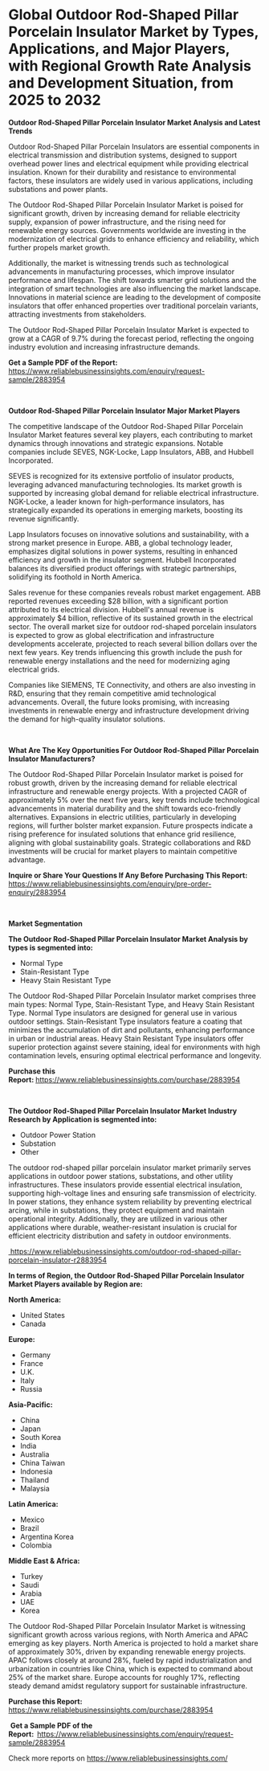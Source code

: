 <p><h1>Global Outdoor Rod-Shaped Pillar Porcelain Insulator Market by Types, Applications, and Major Players, with Regional Growth Rate Analysis and Development Situation, from 2025 to 2032</h1></p><p><strong>Outdoor Rod-Shaped Pillar Porcelain Insulator Market Analysis and Latest Trends</strong></p>
<p><p>Outdoor Rod-Shaped Pillar Porcelain Insulators are essential components in electrical transmission and distribution systems, designed to support overhead power lines and electrical equipment while providing electrical insulation. Known for their durability and resistance to environmental factors, these insulators are widely used in various applications, including substations and power plants.</p><p>The Outdoor Rod-Shaped Pillar Porcelain Insulator Market is poised for significant growth, driven by increasing demand for reliable electricity supply, expansion of power infrastructure, and the rising need for renewable energy sources. Governments worldwide are investing in the modernization of electrical grids to enhance efficiency and reliability, which further propels market growth.</p><p>Additionally, the market is witnessing trends such as technological advancements in manufacturing processes, which improve insulator performance and lifespan. The shift towards smarter grid solutions and the integration of smart technologies are also influencing the market landscape. Innovations in material science are leading to the development of composite insulators that offer enhanced properties over traditional porcelain variants, attracting investments from stakeholders.</p><p>The Outdoor Rod-Shaped Pillar Porcelain Insulator Market is expected to grow at a CAGR of 9.7% during the forecast period, reflecting the ongoing industry evolution and increasing infrastructure demands.</p></p>
<p><strong>Get a Sample PDF of the Report:&nbsp;</strong> <a href="https://www.reliablebusinessinsights.com/enquiry/request-sample/2883954?utm_campaign=2306&utm_medium=2&utm_source=Github&utm_content=ia&utm_term=13032025&utm_id=outdoor-rod-shaped-pillar-porcelain-insulator">https://www.reliablebusinessinsights.com/enquiry/request-sample/2883954</a></p>
<p>&nbsp;</p>
<p><strong>Outdoor Rod-Shaped Pillar Porcelain Insulator Major Market Players</strong></p>
<p><p>The competitive landscape of the Outdoor Rod-Shaped Pillar Porcelain Insulator Market features several key players, each contributing to market dynamics through innovations and strategic expansions. Notable companies include SEVES, NGK-Locke, Lapp Insulators, ABB, and Hubbell Incorporated.</p><p>SEVES is recognized for its extensive portfolio of insulator products, leveraging advanced manufacturing technologies. Its market growth is supported by increasing global demand for reliable electrical infrastructure. NGK-Locke, a leader known for high-performance insulators, has strategically expanded its operations in emerging markets, boosting its revenue significantly.</p><p>Lapp Insulators focuses on innovative solutions and sustainability, with a strong market presence in Europe. ABB, a global technology leader, emphasizes digital solutions in power systems, resulting in enhanced efficiency and growth in the insulator segment. Hubbell Incorporated balances its diversified product offerings with strategic partnerships, solidifying its foothold in North America.</p><p>Sales revenue for these companies reveals robust market engagement. ABB reported revenues exceeding $28 billion, with a significant portion attributed to its electrical division. Hubbell's annual revenue is approximately $4 billion, reflective of its sustained growth in the electrical sector. The overall market size for outdoor rod-shaped porcelain insulators is expected to grow as global electrification and infrastructure developments accelerate, projected to reach several billion dollars over the next few years. Key trends influencing this growth include the push for renewable energy installations and the need for modernizing aging electrical grids.</p><p>Companies like SIEMENS, TE Connectivity, and others are also investing in R&D, ensuring that they remain competitive amid technological advancements. Overall, the future looks promising, with increasing investments in renewable energy and infrastructure development driving the demand for high-quality insulator solutions.</p></p>
<p>&nbsp;</p>
<p><strong>What Are The Key Opportunities For Outdoor Rod-Shaped Pillar Porcelain Insulator Manufacturers?</strong></p>
<p><p>The Outdoor Rod-Shaped Pillar Porcelain Insulator market is poised for robust growth, driven by the increasing demand for reliable electrical infrastructure and renewable energy projects. With a projected CAGR of approximately 5% over the next five years, key trends include technological advancements in material durability and the shift towards eco-friendly alternatives. Expansions in electric utilities, particularly in developing regions, will further bolster market expansion. Future prospects indicate a rising preference for insulated solutions that enhance grid resilience, aligning with global sustainability goals. Strategic collaborations and R&D investments will be crucial for market players to maintain competitive advantage.</p></p>
<p><strong>Inquire or Share Your Questions If Any Before Purchasing This Report:</strong> <a href="https://www.reliablebusinessinsights.com/enquiry/pre-order-enquiry/2883954?utm_campaign=2306&utm_medium=2&utm_source=Github&utm_content=ia&utm_term=13032025&utm_id=outdoor-rod-shaped-pillar-porcelain-insulator">https://www.reliablebusinessinsights.com/enquiry/pre-order-enquiry/2883954</a></p>
<p>&nbsp;</p>
<p><strong>Market Segmentation</strong></p>
<p><strong>The Outdoor Rod-Shaped Pillar Porcelain Insulator Market Analysis by types is segmented into:</strong></p>
<p><ul><li>Normal Type</li><li>Stain-Resistant Type</li><li>Heavy Stain Resistant Type</li></ul></p>
<p><p>The Outdoor Rod-Shaped Pillar Porcelain Insulator market comprises three main types: Normal Type, Stain-Resistant Type, and Heavy Stain Resistant Type. Normal Type insulators are designed for general use in various outdoor settings. Stain-Resistant Type insulators feature a coating that minimizes the accumulation of dirt and pollutants, enhancing performance in urban or industrial areas. Heavy Stain Resistant Type insulators offer superior protection against severe staining, ideal for environments with high contamination levels, ensuring optimal electrical performance and longevity.</p></p>
<p><strong>Purchase this Report:&nbsp;</strong><a href="https://www.reliablebusinessinsights.com/purchase/2883954?utm_campaign=2306&utm_medium=2&utm_source=Github&utm_content=ia&utm_term=13032025&utm_id=outdoor-rod-shaped-pillar-porcelain-insulator">https://www.reliablebusinessinsights.com/purchase/2883954</a></p>
<p>&nbsp;</p>
<p><strong>The Outdoor Rod-Shaped Pillar Porcelain Insulator Market Industry Research by Application is segmented into:</strong></p>
<p><ul><li>Outdoor Power Station</li><li>Substation</li><li>Other</li></ul></p>
<p><p>The outdoor rod-shaped pillar porcelain insulator market primarily serves applications in outdoor power stations, substations, and other utility infrastructures. These insulators provide essential electrical insulation, supporting high-voltage lines and ensuring safe transmission of electricity. In power stations, they enhance system reliability by preventing electrical arcing, while in substations, they protect equipment and maintain operational integrity. Additionally, they are utilized in various other applications where durable, weather-resistant insulation is crucial for efficient electricity distribution and safety in outdoor environments.</p></p>
<p><a href="https://www.reliablebusinessinsights.com/outdoor-rod-shaped-pillar-porcelain-insulator-r2883954?utm_campaign=2306&utm_medium=2&utm_source=Github&utm_content=ia&utm_term=13032025&utm_id=outdoor-rod-shaped-pillar-porcelain-insulator">&nbsp;https://www.reliablebusinessinsights.com/outdoor-rod-shaped-pillar-porcelain-insulator-r2883954</a></p>
<p><strong>In terms of Region, the Outdoor Rod-Shaped Pillar Porcelain Insulator Market Players available by Region are:</strong></p>
<p>
    <p> <strong> North America: </strong>
        <ul>
            <li>United States</li>
            <li>Canada</li>
        </ul>
        </p> 
    <p> <strong> Europe: </strong>
        <ul>
            <li>Germany</li>
            <li>France</li>
            <li>U.K.</li>
            <li>Italy</li>
            <li>Russia</li>
        </ul>
        </p> 
    <p> <strong> Asia-Pacific: </strong>
        <ul>
            <li>China</li>
            <li>Japan</li>
            <li>South Korea</li>
            <li>India</li>
            <li>Australia</li>
            <li>China Taiwan</li>
            <li>Indonesia</li>
            <li>Thailand</li>
            <li>Malaysia</li>
        </ul>
        </p> 
    <p> <strong> Latin America: </strong>
        <ul>
            <li>Mexico</li>
            <li>Brazil</li>
            <li>Argentina Korea</li>
            <li>Colombia</li>
        </ul>
        </p> 
    <p> <strong> Middle East & Africa: </strong>
        <ul>
            <li>Turkey</li>
            <li>Saudi</li>
            <li>Arabia</li>
            <li>UAE</li>
            <li>Korea</li>
        </ul>
    </p>
    </p>
<p><p>The Outdoor Rod-Shaped Pillar Porcelain Insulator Market is witnessing significant growth across various regions, with North America and APAC emerging as key players. North America is projected to hold a market share of approximately 30%, driven by expanding renewable energy projects. APAC follows closely at around 28%, fueled by rapid industrialization and urbanization in countries like China, which is expected to command about 25% of the market share. Europe accounts for roughly 17%, reflecting steady demand amidst regulatory support for sustainable infrastructure.</p></p>
<p><strong>Purchase this Report: </strong><a href="https://www.reliablebusinessinsights.com/purchase/2883954?utm_campaign=2306&utm_medium=2&utm_source=Github&utm_content=ia&utm_term=13032025&utm_id=outdoor-rod-shaped-pillar-porcelain-insulator">https://www.reliablebusinessinsights.com/purchase/2883954</a></p>
<p>&nbsp;<strong>Get a Sample PDF of the Report:&nbsp;&nbsp;</strong><a href="https://www.reliablebusinessinsights.com/enquiry/request-sample/2883954?utm_campaign=2306&utm_medium=2&utm_source=Github&utm_content=ia&utm_term=13032025&utm_id=outdoor-rod-shaped-pillar-porcelain-insulator">https://www.reliablebusinessinsights.com/enquiry/request-sample/2883954</a></p>
<p><strong></strong></p>
<p>Check more reports on <a href="https://www.reliablebusinessinsights.com/?utm_campaign=2306&utm_medium=2&utm_source=Github&utm_content=ia&utm_term=13032025&utm_id=outdoor-rod-shaped-pillar-porcelain-insulator">https://www.reliablebusinessinsights.com/</a></p>